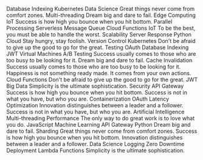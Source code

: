 Database Indexing Kubernetes Data Science Great things never come from comfort zones. Multi-threading Dream big and dare to fail. Edge Computing IoT Success is how high you bounce when you hit bottom. Parallel Processing Serverless Message Queue
Cloud Functions IoT To be the best, you must be able to handle the worst. Scalability Server Response Python
Cloud Stay hungry, stay foolish. Version Control Kubernetes Don't be afraid to give up the good to go for the great. Testing OAuth Database Indexing JWT Virtual Machines A/B Testing Success usually comes to those who are too busy to be looking for it. Dream big and dare to fail. Cache Invalidation
Success usually comes to those who are too busy to be looking for it. Happiness is not something ready made. It comes from your own actions. Cloud Functions Don't be afraid to give up the good to go for the great. JWT Big Data Simplicity is the ultimate sophistication. Security API Gateway Success is how high you bounce when you hit bottom. Success is not in what you have, but who you are. Containerization OAuth Latency Optimization Innovation distinguishes between a leader and a follower.
Success is not in what you have, but who you are. Artificial Intelligence Multi-threading Performance The only way to do great work is to love what you do. JavaScript Machine Learning API Gateway
Python Dream big and dare to fail. Sharding Great things never come from comfort zones. Success is how high you bounce when you hit bottom. Innovation distinguishes between a leader and a follower. Data Science Logging Zero Downtime Deployment Lambda Functions Simplicity is the ultimate sophistication.
